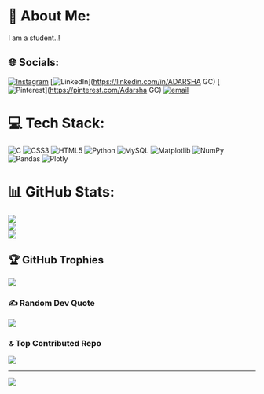 # 💫 About Me:
I am a student..!


## 🌐 Socials:
[![Instagram](https://img.shields.io/badge/Instagram-%23E4405F.svg?logo=Instagram&logoColor=white)](https://instagram.com/adarsha_g_c) [![LinkedIn](https://img.shields.io/badge/LinkedIn-%230077B5.svg?logo=linkedin&logoColor=white)](https://linkedin.com/in/ADARSHA GC) [![Pinterest](https://img.shields.io/badge/Pinterest-%23E60023.svg?logo=Pinterest&logoColor=white)](https://pinterest.com/Adarsha GC) [![email](https://img.shields.io/badge/Email-D14836?logo=gmail&logoColor=white)](mailto:adarshagc2004@gmail.com) 

# 💻 Tech Stack:
![C](https://img.shields.io/badge/c-%2300599C.svg?style=for-the-badge&logo=c&logoColor=white) ![CSS3](https://img.shields.io/badge/css3-%231572B6.svg?style=for-the-badge&logo=css3&logoColor=white) ![HTML5](https://img.shields.io/badge/html5-%23E34F26.svg?style=for-the-badge&logo=html5&logoColor=white) ![Python](https://img.shields.io/badge/python-3670A0?style=for-the-badge&logo=python&logoColor=ffdd54) ![MySQL](https://img.shields.io/badge/mysql-4479A1.svg?style=for-the-badge&logo=mysql&logoColor=white) ![Matplotlib](https://img.shields.io/badge/Matplotlib-%23ffffff.svg?style=for-the-badge&logo=Matplotlib&logoColor=black) ![NumPy](https://img.shields.io/badge/numpy-%23013243.svg?style=for-the-badge&logo=numpy&logoColor=white) ![Pandas](https://img.shields.io/badge/pandas-%23150458.svg?style=for-the-badge&logo=pandas&logoColor=white) ![Plotly](https://img.shields.io/badge/Plotly-%233F4F75.svg?style=for-the-badge&logo=plotly&logoColor=white)
# 📊 GitHub Stats:
![](https://github-readme-stats.vercel.app/api?username=adarshagc&theme=dark&hide_border=false&include_all_commits=true&count_private=true)<br/>
![](https://github-readme-streak-stats.herokuapp.com/?user=adarshagc&theme=dark&hide_border=false)<br/>
![](https://github-readme-stats.vercel.app/api/top-langs/?username=adarshagc&theme=dark&hide_border=false&include_all_commits=true&count_private=true&layout=compact)

## 🏆 GitHub Trophies
![](https://github-profile-trophy.vercel.app/?username=adarshagc&theme=radical&no-frame=false&no-bg=true&margin-w=4)

### ✍️ Random Dev Quote
![](https://quotes-github-readme.vercel.app/api?type=horizontal&theme=radical)

### 🔝 Top Contributed Repo
![](https://github-contributor-stats.vercel.app/api?username=adarshagc&limit=5&theme=dark&combine_all_yearly_contributions=true)

---
[![](https://visitcount.itsvg.in/api?id=adarshagc&icon=0&color=0)](https://visitcount.itsvg.in)

<!-- Proudly created with GPRM ( https://gprm.itsvg.in ) -->
